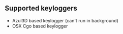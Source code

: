 Supported keyloggers
---

* Azul3D based keylogger (can't run in background)
* OSX Cgo based keylogger
